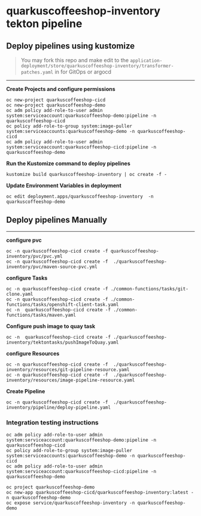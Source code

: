 # quarkuscoffeeshop-inventory tekton pipeline

## Deploy pipelines using kustomize
> You may fork this repo and make edit to the `application-deployment/store/quarkuscoffeeshop-inventory/transformer-patches.yaml` in for GitOps or argocd
---
**Create Projects and configure permissions**
```
oc new-project quarkuscoffeeshop-cicd
oc new-project quarkuscoffeeshop-demo
oc adm policy add-role-to-user admin system:serviceaccount:quarkuscoffeeshop-demo:pipeline -n quarkuscoffeeshop-cicd
oc policy add-role-to-group system:image-puller system:serviceaccounts:quarkuscoffeeshop-demo -n quarkuscoffeeshop-cicd
oc adm policy add-role-to-user admin system:serviceaccount:quarkuscoffeeshop-cicd:pipeline -n quarkuscoffeeshop-demo
```
**Run the Kustomize command to deploy pipelines** 
```
kustomize build quarkuscoffeeshop-inventory | oc create -f - 
```

**Update Environment Variables in deployment**
```
oc edit deployment.apps/quarkuscoffeeshop-inventory  -n quarkuscoffeeshop-demo
```

## Deploy pipelines Manually 
---
**configure pvc**
```
oc -n quarkuscoffeeshop-cicd create -f quarkuscoffeeshop-inventory/pvc/pvc.yml
oc -n quarkuscoffeeshop-cicd create -f  ./quarkuscoffeeshop-inventory/pvc/maven-source-pvc.yml
```

**configure Tasks**
```
oc -n quarkuscoffeeshop-cicd create -f ./common-functions/tasks/git-clone.yaml
oc -n quarkuscoffeeshop-cicd create -f ./common-functions/tasks/openshift-client-task.yaml
oc -n  quarkuscoffeeshop-cicd create -f ./common-functions/tasks/maven.yaml
```

**Configure push image to quay task**
```
oc -n  quarkuscoffeeshop-cicd create -f ./quarkuscoffeeshop-inventory/tektontasks/pushImageToQuay.yaml
```

**configure Resources**
```
oc -n quarkuscoffeeshop-cicd create -f  ./quarkuscoffeeshop-inventory/resources/git-pipeline-resource.yaml
oc -n quarkuscoffeeshop-cicd create -f  ./quarkuscoffeeshop-inventory/resources/image-pipeline-resource.yaml
```

**Create Pipeline**
```
oc -n quarkuscoffeeshop-cicd create -f  ./quarkuscoffeeshop-inventory/pipeline/deploy-pipeline.yaml
```


### Integration testing instructions 
```
oc adm policy add-role-to-user admin system:serviceaccount:quarkuscoffeeshop-demo:pipeline -n quarkuscoffeeshop-cicd
oc policy add-role-to-group system:image-puller system:serviceaccounts:quarkuscoffeeshop-demo -n quarkuscoffeeshop-cicd
oc adm policy add-role-to-user admin system:serviceaccount:quarkuscoffeeshop-cicd:pipeline -n quarkuscoffeeshop-demo

oc project quarkuscoffeeshop-demo
oc new-app quarkuscoffeeshop-cicd/quarkuscoffeeshop-inventory:latest -n quarkuscoffeeshop-demo
oc expose service/quarkuscoffeeshop-inventory -n quarkuscoffeeshop-demo
```
